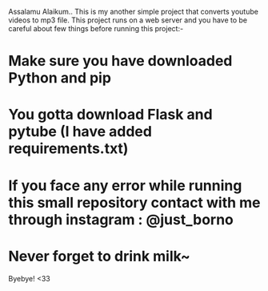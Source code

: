 Assalamu Alaikum.. This is my another simple project that converts youtube videos to mp3 file. 
This project runs on a web server and you have to be careful about few things before running this project:-
# Make sure you have downloaded Python and pip
# You gotta download Flask and pytube (I have added requirements.txt)
# If you face any error while running this small repository contact with me through instagram : @just_borno
# Never forget to drink milk~ 
Byebye! <33

